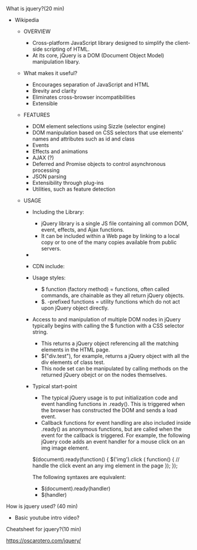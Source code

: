 What is jquery?(20 min)
- Wikipedia
  - OVERVIEW
    - Cross-platform JavaScript library designed to simplify the client-side scripting of HTML.
    - At its core, jQuery is a DOM (Document Object Model) manipulation libary.

  - What makes it useful?
    - Encourages separation of JavaScript and HTML
    - Brevity and clarity
    - Eliminates cross-browser incompatibilities
    - Extensible

  - FEATURES
    - DOM element selections using Sizzle (selector engine)
    - DOM manipulation based on CSS selectors that use elements' names and attributes such as id and class
    - Events
    - Effects and animations
    - AJAX (?)
    - Deferred and Promise objects to control asynchronous processing
    - JSON parsing
    - Extensibility through plug-ins
    - Utilities, such as feature detection

  - USAGE
    - Including the Library:
      - jQuery library is a single JS file containing all common DOM, event, effects, and Ajax functions.
      - It can be included within a Web page by linking to a local copy or to one of the many copies available from public servers.

    - <script src="jquery.js"></script>

    - CDN include:
      <script src="https://code.jquery.com/jquery-latest.min.js"></script>

    - Usage styles:
      - $ function (factory method) = functions, often called commands, are chainable as they all return jQuery objects.
      - $. -prefixed functions = utility functions which do not act upon jQuery object directly.

    - Access to and manipulation of multiple DOM nodes in jQuery typically begins with calling the $ function with a CSS selector string.
      - This returns a jQuery object referencing all the matching elements in the HTML page.
      - $("div.test"), for example, returns a jQuery object with all the div elements of class test.
      - This node set can be manipulated by calling methods on the returned jQuery obejct or on the nodes themselves.

    - Typical start-point
      - The typical jQuery usage is to put initialization code and event handling functions in .ready().  This is triggered when the browser has constructed the DOM and sends a load event.

      <script type="text/javascript">
        $(document).ready(function) {
            // jQuery code, event handling callbacks here });
      </script>

      - Callback functions  for event handling are also included inside .ready() as anonymous functions, but are called when the event for the callback is triggered.  For example, the following jQuery code adds an event handler for a mouse click on an img image element.

      $(document).ready(function() {
          $('img').click ( function() {
              // handle the click event an any img element in the page
            });
          });

      The following syntaxes are equivalent:
        - $(document).ready(handler)
        - $(handler)


How is jquery used? (40 min)
   - Basic youtube intro video?
      <script src="bower_components/jquery.js">
      </script>

      <script>
        $(document).ready(function() {

        });
      </script>


Cheatsheet for jquery?(10 min)

https://oscarotero.com/jquery/